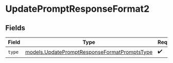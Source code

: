 # UpdatePromptResponseFormat2


## Fields

| Field                                                                                              | Type                                                                                               | Required                                                                                           | Description                                                                                        |
| -------------------------------------------------------------------------------------------------- | -------------------------------------------------------------------------------------------------- | -------------------------------------------------------------------------------------------------- | -------------------------------------------------------------------------------------------------- |
| `type`                                                                                             | [models.UpdatePromptResponseFormatPromptsType](../models/updatepromptresponseformatpromptstype.md) | :heavy_check_mark:                                                                                 | N/A                                                                                                |